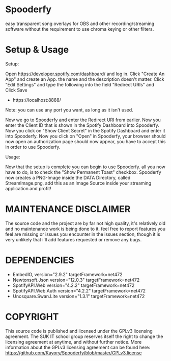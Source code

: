 ﻿# Spooderfy
easy transparent song overlays for OBS and other recording/streaming software without the requirement to use chroma keying or other filters.

# Setup & Usage

Setup:

Open https://developer.spotify.com/dashboard/ and log in.
Click "Create An App" and create an App. the name and the description doesn't matter.
Click "Edit Settings" and type the following into the field "Redirect URIs" and Click Save
 - https://localhost:8888/

Note: you can use any port you want, as long as it isn't used.

Now we go to Spooderfy and enter the Redirect URI from earlier.
Now you enter the Client ID that is shown in the Spotify Dashboard into Spooderfy.
Now you click on "Show Client Secret" in the Spotify Dashboard and enter it into Spooderfy.
Now you click on "Open" in Spooderfy, your browser should now open an authorization page should now appear, you have to accept this in order to use Spooderfy.

Usage:

Now that the setup is complete you can begin to use Spooderfy. all you now have to do, is to check the "Show Permanent Toast" checkbox. Spooderfy now creates a PNG-Image inside the DATA Directory, called StreamImage.png, add this as an Image Source inside your streaming application and profit!

# MAINTENANCE DISCLAIMER

The source code and the project are by far not high quality, it's relatively old and no maintenance work is being done to it. feel free to report features you feel are missing or issues you encounter in the issues section, though it is very unlikely that i'll add features requested or remove any bugs.

# DEPENDENCIES
- EmbedIO, version="2.9.2" targetFramework=net472
- Newtonsoft.Json version="12.0.3" targetFramework=net472
- SpotifyAPI.Web version="4.2.2" targetFramework=net472
- SpotifyAPI.Web.Auth version="4.2.2" targetFramework=net472
- Unosquare.Swan.Lite version="1.3.1" targetFramework=net472

# COPYRIGHT
This source code is published and licensed under the GPLv3 licensing agreement.
The SUK IT school group reserves itself the right to change the licensing agreement at anytime, and without further notice.
More information about the GPLv3 licensing agreement can be found here: https://github.com/Kayory/Spooderfy/blob/master/GPLv3.license
